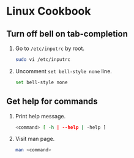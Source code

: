 Linux Cookbook
==============

Turn off bell on tab-completion
-------------------------------
1. Go to `/etc/inputrc` by root.
    ```sh
    sudo vi /etc/inputrc
    ```
2. Uncomment `set bell-style none` line.
    ```sh
    set bell-style none
    ```

Get help for commands
---------------------
1. Print help message.
    ```sh
    <command> [ -h | --help | -help ]
    ```
2. Visit man page.
    ```sh
    man <command>
    ```